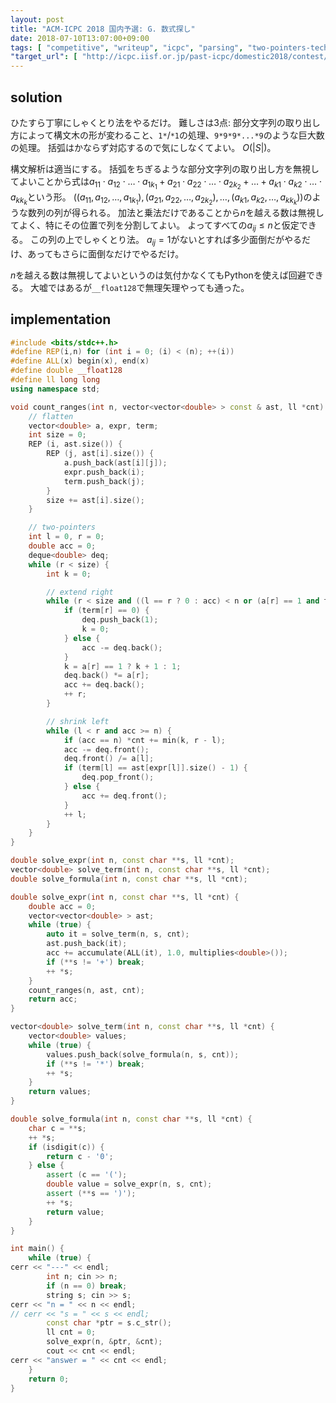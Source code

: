 ```yaml
---
layout: post
title: "ACM-ICPC 2018 国内予選: G. 数式探し"
date: 2018-07-10T13:07:00+09:00
tags: [ "competitive", "writeup", "icpc", "parsing", "two-pointers-technique" ]
"target_url": [ "http://icpc.iisf.or.jp/past-icpc/domestic2018/contest/all_ja.html", "http://icpc.iisf.or.jp/past-icpc/domestic2018/judgedata/G/" ]
---
```


## solution

ひたすら丁寧にしゃくとり法をやるだけ。
難しさは3点: 部分文字列の取り出し方によって構文木の形が変わること、`1*`/`*1`の処理、`9*9*9*...*9`のような巨大数の処理。
括弧はかならず対応するので気にしなくてよい。
<span>$O(|S|)$</span>。

構文解析は適当にする。
括弧をちぎるような部分文字列の取り出し方を無視してよいことから式は<span>$a_{11} \cdot a_{12} \cdot \dots \cdot a_{1k_1} + a_{21} \cdot a_{22} \cdot \dots \cdot a_{2k_2} + \dots + a_{k1} \cdot a_{k2} \cdot \dots \cdot a_{kk_k}$</span>という形。
<span>$\left( ( a_{11}, a_{12}, \dots, a_{1k_1} ), ( a_{21}, a_{22}, \dots, a_{2k_2} ), \dots, ( a_{k1}, a_{k2}, \dots, a_{kk_k} ) \right)$</span>のような数列の列が得られる。
加法と乗法だけであることから$n$を越える数は無視してよく、特にその位置で列を分割してよい。
よってすべての<span>$a_{ij} \le n$</span>と仮定できる。
この列の上でしゃくとり法。
<span>$a_{ij} = 1$</span>がないとすれば多少面倒だがやるだけ、あってもさらに面倒なだけでやるだけ。

$n$を越える数は無視してよいというのは気付かなくてもPythonを使えば回避できる。
大嘘ではあるが`__float128`で無理矢理やっても通った。

## implementation

``` c++
#include <bits/stdc++.h>
#define REP(i,n) for (int i = 0; (i) < (n); ++(i))
#define ALL(x) begin(x), end(x)
#define double __float128
#define ll long long
using namespace std;

void count_ranges(int n, vector<vector<double> > const & ast, ll *cnt) {
    // flatten
    vector<double> a, expr, term;
    int size = 0;
    REP (i, ast.size()) {
        REP (j, ast[i].size()) {
            a.push_back(ast[i][j]);
            expr.push_back(i);
            term.push_back(j);
        }
        size += ast[i].size();
    }

    // two-pointers
    int l = 0, r = 0;
    double acc = 0;
    deque<double> deq;
    while (r < size) {
        int k = 0;

        // extend right
        while (r < size and ((l == r ? 0 : acc) < n or (a[r] == 1 and term[r] >= 1))) {
            if (term[r] == 0) {
                deq.push_back(1);
                k = 0;
            } else {
                acc -= deq.back();
            }
            k = a[r] == 1 ? k + 1 : 1;
            deq.back() *= a[r];
            acc += deq.back();
            ++ r;
        }

        // shrink left
        while (l < r and acc >= n) {
            if (acc == n) *cnt += min(k, r - l);
            acc -= deq.front();
            deq.front() /= a[l];
            if (term[l] == ast[expr[l]].size() - 1) {
                deq.pop_front();
            } else {
                acc += deq.front();
            }
            ++ l;
        }
    }
}

double solve_expr(int n, const char **s, ll *cnt);
vector<double> solve_term(int n, const char **s, ll *cnt);
double solve_formula(int n, const char **s, ll *cnt);

double solve_expr(int n, const char **s, ll *cnt) {
    double acc = 0;
    vector<vector<double> > ast;
    while (true) {
        auto it = solve_term(n, s, cnt);
        ast.push_back(it);
        acc += accumulate(ALL(it), 1.0, multiplies<double>());
        if (**s != '+') break;
        ++ *s;
    }
    count_ranges(n, ast, cnt);
    return acc;
}

vector<double> solve_term(int n, const char **s, ll *cnt) {
    vector<double> values;
    while (true) {
        values.push_back(solve_formula(n, s, cnt));
        if (**s != '*') break;
        ++ *s;
    }
    return values;
}

double solve_formula(int n, const char **s, ll *cnt) {
    char c = **s;
    ++ *s;
    if (isdigit(c)) {
        return c - '0';
    } else {
        assert (c == '(');
        double value = solve_expr(n, s, cnt);
        assert (**s == ')');
        ++ *s;
        return value;
    }
}

int main() {
    while (true) {
cerr << "---" << endl;
        int n; cin >> n;
        if (n == 0) break;
        string s; cin >> s;
cerr << "n = " << n << endl;
// cerr << "s = " << s << endl;
        const char *ptr = s.c_str();
        ll cnt = 0;
        solve_expr(n, &ptr, &cnt);
        cout << cnt << endl;
cerr << "answer = " << cnt << endl;
    }
    return 0;
}
```
